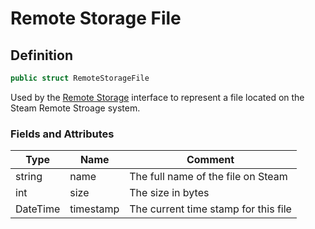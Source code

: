 # Remote Storage File

## Definition

```csharp
public struct RemoteStorageFile
```

Used by the [Remote Storage](../api/remotestorage.client.md) interface to represent a file located on the Steam Remote Stroage system.

### Fields and Attributes

| Type     | Name      | Comment                              |
| -------- | --------- | ------------------------------------ |
| string   | name      | The full name of the file on Steam   |
| int      | size      | The size in bytes                    |
| DateTime | timestamp | The current time stamp for this file |

